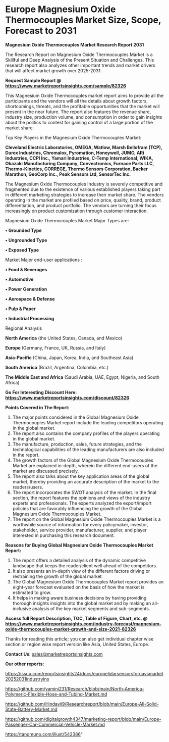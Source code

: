 # Europe Magnesium Oxide Thermocouples Market Size, Scope, Forecast to 2031

<strong>Magnesium Oxide Thermocouples Market Research Report 2031</strong>

The Research Report on Magnesium Oxide Thermocouples Market is a Skillful and Deep Analysis of the Present Situation and Challenges. This research report also analyzes other important trends and market drivers that will affect market growth over 2025-2031.

<strong>Request Sample Report @ <a href=https://www.marketreportsinsights.com/sample/82326>https://www.marketreportsinsights.com/sample/82326</a></strong>

This Magnesium Oxide Thermocouples market report aims to provide all the participants and the vendors will all the details about growth factors, shortcomings, threats, and the profitable opportunities that the market will present in the near future. The report also features the revenue share, industry size, production volume, and consumption in order to gain insights about the politics to contest for gaining control of a large portion of the market share.

Top Key Players in the Magnesium Oxide Thermocouples Market:

<strong>Cleveland Electric Laboratories, OMEGA, Watlow, Marsh Bellofram (TCP), Durex Industries, Chromalox, Pyromation, Honeywell, JUMO, ARi Industries, CCPI Inc., Yamari Industries, C-Temp International, WIKA, Okazaki Manufacturing Company, Convectronics, Furnace Parts LLC, Thermo-Kinetics, CORREGE, Thermo Sensors Corporation, Backer Marathon, GeoCorp Inc., Peak Sensors Ltd, SensorTec Inc.</strong>

The Magnesium Oxide Thermocouples Industry is severely competitive and fragmented due to the existence of various established players taking part in different marketing strategies to increase their market share. The vendors operating in the market are profiled based on price, quality, brand, product differentiation, and product portfolio. The vendors are turning their focus increasingly on product customization through customer interaction.

Magnesium Oxide Thermocouples Market Major Types are:

<strong>• Grounded Type

• Ungrounded Type

• Exposed Type</strong>

Market Major end-user applications :

<strong>• Food & Beverages

• Automotive

• Power Generation

• Aerospace & Defense

• Pulp & Paper

• Industrial Processing</strong>

Regional Analysis

</u><strong><b>North America</b></strong> (the United States, Canada, and Mexico)

<strong><b>Europe </b></strong>(Germany, France, UK, Russia, and Italy)

<strong><b>Asia-Pacific</b></strong> (China, Japan, Korea, India, and Southeast Asia)

<strong><b>South America</b></strong> (Brazil, Argentina, Colombia, etc.)

<strong><b>The Middle East and Africa</b></strong> (Saudi Arabia, UAE, Egypt, Nigeria, and South Africa)

<strong>Go For Interesting Discount Here: <a href=https://www.marketreportsinsights.com/discount/82326>https://www.marketreportsinsights.com/discount/82326</a></strong>

<strong>Points Covered in The Report:</strong>
<ol>
  <li>The major points considered in the Global Magnesium Oxide Thermocouples Market report include the leading competitors operating in the global market.</li>
  <li>The report also contains the company profiles of the players operating in the global market.</li>
  <li>The manufacture, production, sales, future strategies, and the technological capabilities of the leading manufacturers are also included in the report.</li>
  <li>The growth factors of the Global Magnesium Oxide Thermocouples Market are explained in-depth, wherein the different end-users of the market are discussed precisely.</li>
  <li>The report also talks about the key application areas of the global market, thereby providing an accurate description of the market to the readers/users.</li>
  <li>The report incorporates the SWOT analysis of the market. In the final section, the report features the opinions and views of the industry experts and professionals. The experts analyzed the export/import policies that are favorably influencing the growth of the Global Magnesium Oxide Thermocouples Market.</li>
  <li>The report on the Global Magnesium Oxide Thermocouples Market is a worthwhile source of information for every policymaker, investor, stakeholder, service provider, manufacturer, supplier, and player interested in purchasing this research document.</li>
</ol>
<strong>Reasons for Buying Global Magnesium Oxide Thermocouples Market Report:</strong>

<ol>
  <li>The report offers a detailed analysis of the dynamic competitive landscape that keeps the reader/client well ahead of the competitors.</li>
  <li>It also presents an in-depth view of the different factors driving or restraining the growth of the global market.</li>
  <li>The Global Magnesium Oxide Thermocouples Market report provides an eight-year forecast evaluated on the basis of how the market is estimated to grow.</li>
  <li>It helps in making aware business decisions by having providing thorough insights insights into the global market and by making an all-inclusive analysis of the key market segments and sub-segments.</li>
</ol>
<strong>Access full Report Description, TOC, Table of Figure, Chart, etc. @ <a href=https://www.marketreportsinsights.com/industry-forecast/magnesium-oxide-thermocouples-market-growth-and-size-2021-82326>https://www.marketreportsinsights.com/industry-forecast/magnesium-oxide-thermocouples-market-growth-and-size-2021-82326</a></strong>


Thanks for reading this article; you can also get individual chapter wise section or region wise report version like Asia, United States, Europe.

<strong>Contact Us:</strong>
sales@marketreportsinsights.com

<strong>Our other reports:</strong>

<a href=https://issuu.com/reportsinsights24/docs/europelidarsensorsforuavsmarket20252031industryins>https://issuu.com/reportsinsights24/docs/europelidarsensorsforuavsmarket20252031industryins</a>

<a href=https://github.com/yamini231/Research/blob/main/North-America-Polymeric-Flexible-Hose-and-Tubing-Market.md>https://github.com/yamini231/Research/blob/main/North-America-Polymeric-Flexible-Hose-and-Tubing-Market.md</a>

<a href=https://github.com/Hindavii9/Researchreport/blob/main/Europe-All-Solid-State-Battery-Market.md>https://github.com/Hindavii9/Researchreport/blob/main/Europe-All-Solid-State-Battery-Market.md</a>

<a href=https://github.com/digitalgrowth4347/marketing-report/blob/main/Europe-Passenger-Car-Commercial-Vehicle-Market.md>https://github.com/digitalgrowth4347/marketing-report/blob/main/Europe-Passenger-Car-Commercial-Vehicle-Market.md</a>

<a href=https://tanomuno.com/illust/542386>https://tanomuno.com/illust/542386</a>"

